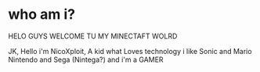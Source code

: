 # who am i?
HELO GUYS WELCOME TU MY MINECTAFT WOLRD

JK, Hello i'm NicoXploit,
A kid what Loves technology
i like Sonic and Mario
Nintendo and Sega (Nintega?)
and i'm a GAMER
